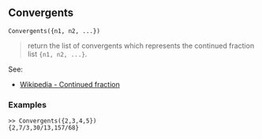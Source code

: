 ## Convergents

```
Convergents({n1, n2, ...})
```

> return the list of convergents which represents the continued fraction list `{n1, n2, ...}`.

See:
* [Wikipedia - Continued fraction](https://en.wikipedia.org/wiki/Continued_fraction)

### Examples

```
>> Convergents({2,3,4,5})
{2,7/3,30/13,157/68}

```
